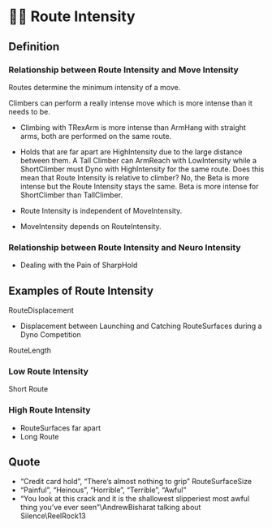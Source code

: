 # 🔷🔺 <route>Route</route> Intensity

## Definition

### Relationship between <route>Route</route> Intensity and <move>Move Intensity</move>

Routes determine the minimum intensity of a move.

Climbers can perform a really intense move which is more intense than it needs to be.
- Climbing with <move>TRexArm</move> is more intense than ArmHang with straight arms, both are performed on the same route.

- Holds that are far apart are HighIntensity due to the large distance between them. A Tall Climber can ArmReach with LowIntensity while a ShortClimber must <move>Dyno</move> with HighIntensity for the same route. Does this mean that Route Intensity is relative to climber? No, the Beta is more intense but the Route Intensity stays the same. Beta is more intense for ShortClimber than TallClimber.

- <route>Route</route> Intensity is independent of MoveIntensity.

- MoveIntensity depends on RouteIntensity.


### Relationship between Route Intensity and Neuro Intensity

- Dealing with the Pain of SharpHold

## Examples of Route Intensity

RouteDisplacement
- Displacement between Launching and Catching RouteSurfaces during a Dyno Competition


RouteLength

### Low Route Intensity

Short Route

### High Route Intensity

- RouteSurfaces far apart
- Long Route


## Quote

- “Credit card hold”, “There’s almost nothing to grip”
RouteSurfaceSize
- “Painful”, “Heinous”, “Horrible”, “Terrible”, “Awful”  
- “You look at this crack and it is the shallowest slipperiest most awful thing you’ve ever seen”\AndrewBisharat talking about Silence\ReelRock13


### 